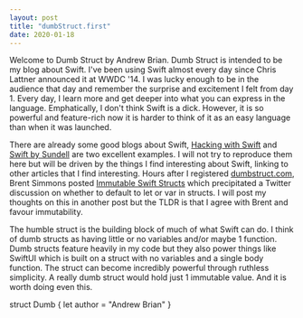 ```yaml
---
layout: post
title: "dumbStruct.first"
date: 2020-01-18
---
```


Welcome to Dumb Struct by Andrew Brian. Dumb Struct is intended to be my blog about Swift. I've been using Swift almost every day since Chris Lattner announced it at WWDC '14. I was lucky enough to be in the audience that day and remember the surprise and excitement I felt from day 1. Every day, I learn more and get deeper into what you can express in the language. Emphatically, I don't think Swift is a dick. However, it is so powerful and feature-rich now it is harder to think of it as an easy language than when it was launched.

There are already some good blogs about Swift, [Hacking with Swift](https://www.hackingwithswift.com) and [Swift by Sundell](https://www.swiftbysundell.com) are two excellent examples. I will not try to reproduce them here but will be driven by the things I find interesting about Swift, linking to other articles that I find interesting. Hours after I registered [dumbstruct.com](http://dumbstruct.com/), Brent Simmons posted [Immutable Swift Structs](https://inessential.com/2020/01/16/immutable_swift_structs) which precipitated a Twitter discussion on whether to default to let or var in structs. I will post my thoughts on this in another post but the TLDR is that I agree with Brent and favour immutability.

The humble struct is the building block of much of what Swift can do. I think of dumb structs as having little or no variables and/or maybe 1 function. Dumb structs feature heavily in my code but they also power things like SwiftUI which is built on a struct with no variables and a single body function. The struct can become incredibly powerful through ruthless simplicity. A really dumb struct would hold just 1 immutable value. And it is worth doing even this.

struct Dumb { let author = "Andrew Brian" }